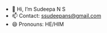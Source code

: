 - 👋 Hi, I’m Sudeepa N S
- 📫 Contact: ssudeepans@gmail.com
- 😄 Pronouns: HE/HIM

<!---
usersudeepAz4576/usersudeepAz4576 is a ✨ special ✨ repository because its `README.md` (this file) appears on your GitHub profile.
You can click the Preview link to take a look at your changes.
--->
